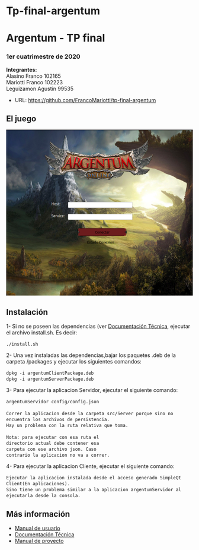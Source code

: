# Tp-final-argentum

# Argentum - TP final
### 1er cuatrimestre de 2020

**Integrantes:** \
    Alasino Franco 102165\
    Mariotti Franco 102223\
    Leguizamon Agustin 99535

    
* URL: https://github.com/FrancoMariotti/tp-final-argentum      

## El juego

![Image of login](https://github.com/FrancoMariotti/tp-final-argentum/blob/master/resources/pantalla_ingreso.png)


## Instalación

1- Si no se poseen las dependencias (ver [Documentación Técnica](https://github.com/FrancoMariotti/tp-final-argentum/tree/master/Documentos/Documentacion%20Tecnica.pdf), ejecutar el archivo
install.sh.​ Es decir: 
```
./install.sh
```

2- Una​ ​vez​ ​instaladas​ ​las​ ​dependencias,​bajar los paquetes .deb de la carpeta /packages y ejecutar los siguientes comandos:
```
dpkg -i argentumClientPackage.deb
dpkg -i argentumServerPackage.deb
```

3- Para ejecutar la aplicacion Servidor, ejecutar el siguiente comando:
```
argentumServidor config/config.json

Correr la aplicacion desde la carpeta src/Server porque sino no encuentra los archivos de persistencia.
Hay un problema con la ruta relativa que toma.

Nota: para ejecutar con esa ruta el 
directorio actual debe contener esa 
carpeta con ese archivo json. Caso 
contrario la aplicacion no va a correr.
```

4- Para ejecutar la aplicacion Cliente, ejecutar el siguiente comando:
```
Ejecutar la aplicacion instalada desde el acceso generado SimpleQt Client(En aplicaciones).
Sino tiene un problema similar a la aplicacion argentumServidor al ejecutarla desde la consola.
```

## Más información
- [Manual de usuario](https://github.com/FrancoMariotti/tp-final-argentum/tree/master/Documentos/Manual%20de%20Usuario.pdf)
- [Documentación Técnica](https://github.com/FrancoMariotti/tp-final-argentum/tree/master/Documentos/Documentacion%20Tecnica.pdf)
- [Manual de proyecto](https://github.com/FrancoMariotti/tp-final-argentum/tree/master/Documentos/Manual%20de%20Proyecto.pdf)

